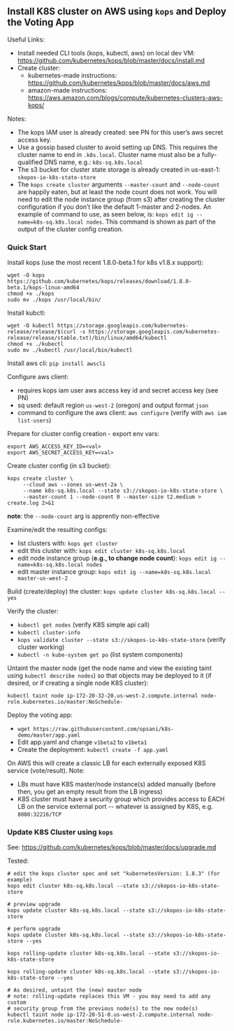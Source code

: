 ## Install K8S cluster on AWS using `kops` and Deploy the Voting App

Useful Links:

* Install needed CLI tools (kops, kubectl, aws) on local dev VM:  https://github.com/kubernetes/kops/blob/master/docs/install.md
* Create cluster:
    * kubernetes-made instructions:  https://github.com/kubernetes/kops/blob/master/docs/aws.md 
    * amazon-made instructions:  https://aws.amazon.com/blogs/compute/kubernetes-clusters-aws-kops/ 

Notes:

* The kops IAM user is already created:  see PN for this user’s aws secret access key.
* Use a gossip based cluster to avoid setting up DNS.  This requires the cluster name to end in `.k8s.local`. Cluster name must also be a fully-qualified DNS name, e.g.:  `k8s-sq.k8s.local`
* The s3 bucket for cluster state storage is already created in us-east-1:  `skopos-io-k8s-state-store` 
* The `kops create cluster` arguments `--master-count` and `--node-count` are happily eaten, but at least the node count does not work.  You will need to edit the node instance group (from s3) after creating the cluster configuration if you don’t like the default 1-master and 2-nodes.  An example of command to use, as seen below, is:  `kops edit ig --name=k8s-sq.k8s.local nodes`.  This command is shown as part of the output of the cluster config creation.

### Quick Start

Install kops (use the most recent 1.8.0-beta.1 for k8s v1.8.x support):
```
wget -O kops https://github.com/kubernetes/kops/releases/download/1.8.0-beta.1/kops-linux-amd64
chmod +x ./kops
sudo mv ./kops /usr/local/bin/
```

Install kubctl:
```
wget -O kubectl https://storage.googleapis.com/kubernetes-release/release/$(curl -s https://storage.googleapis.com/kubernetes-release/release/stable.txt)/bin/linux/amd64/kubectl
chmod +x ./kubectl
sudo mv ./kubectl /usr/local/bin/kubectl
```

Install aws cli:  `pip install awscli`

Configure aws client:

* requires kops iam user aws access key id and secret access key (see PN)
* sq used:  default region `us-west-2` (oregon) and output format `json`
* command to configure the aws client:  `aws configure`  (verify with `aws iam list-users`)

Prepare for cluster config creation - export env vars:
```
export AWS_ACCESS_KEY_ID=<val>
export AWS_SECRET_ACCESS_KEY=<val>
```

Create cluster config (in s3 bucket):
```
kops create cluster \
     --cloud aws --zones us-west-2a \
     --name k8s-sq.k8s.local --state s3://skopos-io-k8s-state-store \
     --master-count 1 --node-count 0 --master-size t2.medium > create.log 2>&1
```
**note**: the `--node-count` arg is apprently non-effective

Examine/edit the resulting configs:

* list clusters with: `kops get cluster`
* edit this cluster with: `kops edit cluster k8s-sq.k8s.local`
* edit node instance group (**e.g., to change node count**): `kops edit ig --name=k8s-sq.k8s.local nodes`
* edit master instance group: `kops edit ig --name=k8s-sq.k8s.local master-us-west-2`

Build (create/deploy) the cluster:  `kops update cluster k8s-sq.k8s.local --yes`

Verify the cluster:

* `kubectl get nodes` (verify K8S simple api call)
* `kubectl cluster-info`
* `kops validate cluster --state s3://skopos-io-k8s-state-store` (verify cluster working)
* `kubectl -n kube-system get po` (list system components)

Untaint the master node (get the node name and view the existing taint using `kubectl describe nodes`) so that objects may be deployed to it (if desired, or if creating a single node K8S cluster):
```
kubectl taint node ip-172-20-32-20.us-west-2.compute.internal node-role.kubernetes.io/master:NoSchedule-
```

Deploy the voting app:

* `wget https://raw.githubusercontent.com/opsani/k8s-demo/master/app.yaml`
* Edit app.yaml and change `v1beta2` to `v1beta1`
* Create the deployment:  `kubectl create -f app.yaml`

On AWS this will create a classic LB for each externally exposed K8S service (vote/result).  Note:

* LBs must have K8S master/node instance(s) added manually (before then, you get an empty result from the LB ingress)
* K8S cluster must have a security group which provides access to EACH LB on the service external port -- whatever is assigned by K8S, e.g. `8080:32216/TCP`

### Update K8S Cluster using `kops`

See:  https://github.com/kubernetes/kops/blob/master/docs/upgrade.md

Tested:
```
# edit the kops cluster spec and set "kubernetesVersion: 1.8.3" (for example)
kops edit cluster k8s-sq.k8s.local --state s3://skopos-io-k8s-state-store

# preview upgrade
kops update cluster k8s-sq.k8s.local --state s3://skopos-io-k8s-state-store

# perform upgrade
kops update cluster k8s-sq.k8s.local --state s3://skopos-io-k8s-state-store --yes

kops rolling-update cluster k8s-sq.k8s.local --state s3://skopos-io-k8s-state-store

kops rolling-update cluster k8s-sq.k8s.local --state s3://skopos-io-k8s-state-store --yes

# As desired, untaint the (new) master node
# note: rolling-update replaces this VM - you may need to add any custom
# security group from the previous node(s) to the new node(s)
kubectl taint node ip-172-20-51-0.us-west-2.compute.internal node-role.kubernetes.io/master:NoSchedule-
```
